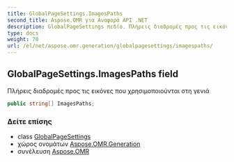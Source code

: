 ```yaml
---
title: GlobalPageSettings.ImagesPaths
second_title: Aspose.OMR για Αναφορά API .NET
description: GlobalPageSettings πεδίο. Πλήρεις διαδρομές προς τις εικόνες που χρησιμοποιούνται στη γενιά
type: docs
weight: 70
url: /el/net/aspose.omr.generation/globalpagesettings/imagespaths/
---
```

## GlobalPageSettings.ImagesPaths field

Πλήρεις διαδρομές προς τις εικόνες που χρησιμοποιούνται στη γενιά

```csharp
public string[] ImagesPaths;
```

### Δείτε επίσης

* class [GlobalPageSettings](../)
* χώρος ονομάτων [Aspose.OMR.Generation](../../globalpagesettings/)
* συνέλευση [Aspose.OMR](../../../)



